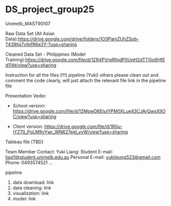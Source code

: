 # DS_project_group25
Unimelb_MAST90107

Raw Data Set (All Asian Data):https://drive.google.com/drive/folders/1O3PainZUhZSob-T439ljq7yfpfR6e3Y-?usp=sharing

Cleaned Data Set - Philippines (Model Training):https://drive.google.com/file/d/1ZR4PVrgRfpdP0UqH2dTTj5o6HfEd11At/view?usp=sharing

Instruction for all the files (!!!)
pipeline (Yuki) others please clean out and comment the code clearly, will just attach the relevant file link in the pipeline file

Presentation Vedio:
- School version:
  https://drive.google.com/file/d/12MpwD6EtuiYPM0XLue43CJArQwsXIIOC/view?usp=sharing

- Client version:
  https://drive.google.com/file/d/1R0u-iYZ70_PoLM9yYwr_WN627eeI_yvW/view?usp=sharing

Tableau file (TBD)

Team Member Contact:
Yuki Liang:
Student E-mail: liasl1@student.unimelb.edu.au
Personal E-mail: yukileung523@gmail.com
Phone: 0493574521
...

pipeline
1. data download: link
2. data cleaning: link
3. visualization: link
4. model: link



